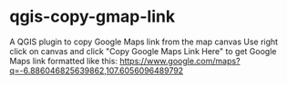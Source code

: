 # qgis-copy-gmap-link
A QGIS plugin to copy Google Maps link from the map canvas
Use right click on canvas and click "Copy Google Maps Link Here" to get Google Maps link formatted like this:
https://www.google.com/maps?q=-6.886046825639862,107.6056096489792
